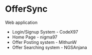 # OfferSync
Web application 

*   Login/Signup System - CodeX97
*   Home Page - nigma97
*   Offer Posting system - MithunW
*   Offer Searching system - NGSAnjana
